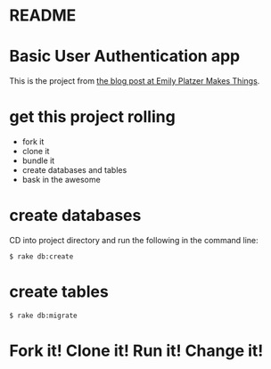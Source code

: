 # README

# Basic User Authentication app

This is the project from [the blog post at Emily Platzer Makes Things](http://www.emilyplatzer.io/2014/06/29/user-authentication.html).

# get this project rolling

* fork it
* clone it
* bundle it
* create databases and tables
* bask in the awesome

# create databases

CD into project directory and run the following in the command line:

    $ rake db:create

# create tables

    $ rake db:migrate

# Fork it! Clone it! Run it! Change it!
